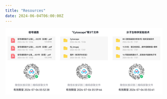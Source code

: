 ```yaml
---  
title: "Resources"  
date: 2024-06-04T06:00:00Z  
---  
```

 <div style="display: flex; justify-content: space-between;">  
  <div style="flex: 1;">  
    <img src="netdisk1.jpg" alt="Image 1">  
  </div>  
  <div style="flex: 1;">  
    <img src="netdisk2.jpg" alt="Image 2">  
  </div>  
  <div style="flex: 1;">  
    <img src="netdisk3.jpg" alt="Image 3">  
  </div>  
</div>


